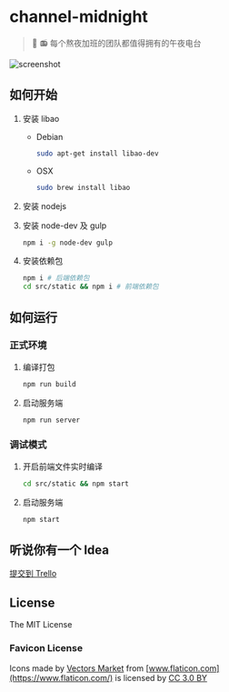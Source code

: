 # channel-midnight
> :crescent_moon: :radio: 每个熬夜加班的团队都值得拥有的午夜电台

![screenshot](https://i.loli.net/2018/02/27/5a95679aad550.png)

## 如何开始
1. 安装 libao

	- Debian

		```sh
		sudo apt-get install libao-dev
		```

	- OSX

		```sh
		sudo brew install libao
		```

2. 安装 nodejs

3. 安装 node-dev 及 gulp

	```sh
    npm i -g node-dev gulp
    ```

4. 安装依赖包

	```sh
	npm i # 后端依赖包
	cd src/static && npm i # 前端依赖包
	```

## 如何运行
### 正式环境
1. 编译打包

	```sh
	npm run build
	```

2. 启动服务端

	```sh
	npm run server
	```

### 调试模式
1. 开启前端文件实时编译

	```sh
	cd src/static && npm start
	```

2. 启动服务端

	```sh
	npm start
	```

## 听说你有一个 Idea
[提交到 Trello](https://trello.com/b/HXu2z0rO/channel-midnight-todo)

## License
The MIT License

### Favicon License
Icons made by [Vectors Market](https://www.flaticon.com/authors/vectors-market) from [www.flaticon.com](https://www.flaticon.com/) is licensed by [CC 3.0 BY](http://creativecommons.org/licenses/by/3.0/)
